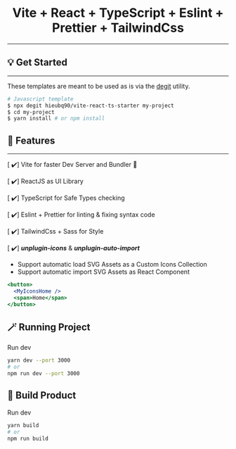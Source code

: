 <h1 align='center'>Vite + React + TypeScript + Eslint + Prettier + TailwindCss</h1>

---

## **💡 Get Started**

---
These templates are meant to be used as is via the [degit](https://github.com/Rich-Harris/degit) utility.

```bash
# Javascript template
$ npx degit hieubq90/vite-react-ts-starter my-project
$ cd my-project
$ yarn install # or npm install
```

## **📜 Features**

---

[ ✔️] Vite for faster Dev Server and Bundler 🚀

[ ✔️] ReactJS as UI Library

[ ✔️] TypeScript for Safe Types checking

[ ✔️] Eslint + Prettier for linting & fixing syntax code

[ ✔️] TailwindCss + Sass for Style

[ ✔️] ***unplugin-icons*** & ***unplugin-auto-import***

- Support automatic load SVG Assets as a Custom Icons Collection
- Support automatic import SVG Assets as React Component

```jsx
<button>
  <MyIconsHome />
  <span>Home</span>
</button>
```

## **🪄 Running Project**

Run dev

```bash
yarn dev --port 3000
# or
npm run dev --port 3000
```

## **🔨 Build Product**

Run dev

```bash
yarn build
# or
npm run build
```